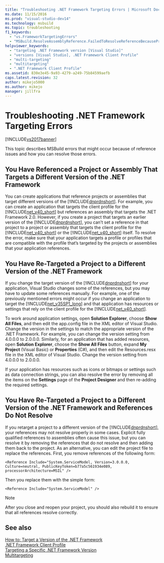 ```yaml
---
title: "Troubleshooting .NET Framework Targeting Errors | Microsoft Docs"
ms.date: 11/15/2016
ms.prod: "visual-studio-dev14"
ms.technology: msbuild
ms.topic: troubleshooting
f1_keywords: 
  - "vs.FrameworkTargetingErrors"
  - "MSBuild.ResolveAssemblyReference.FailedToResolveReferenceBecausePrimaryAssemblyInExclusionList"
helpviewer_keywords: 
  - "targeting .NET Framework version [Visual Studio]"
  - "versions [Visual Studio], .NET Framework Client Profile"
  - "multi-targeting"
  - "multitargeting"
  - ".NET Framework Client Profile"
ms.assetid: 830e3e45-9a93-4279-a249-75b84599aefb
caps.latest.revision: 32
author: mikejo5000
ms.author: mikejo
manager: jillfra
---
```

# Troubleshooting .NET Framework Targeting Errors
[!INCLUDE[vs2017banner](../includes/vs2017banner.md)]

This topic describes MSBuild errors that might occur because of reference issues and how you can resolve those errors.  
  
## You Have Referenced a Project or Assembly That Targets a Different Version of the .NET Framework  
 You can create applications that reference projects or assemblies that target different versions of the [!INCLUDE[dnprdnshort](../includes/dnprdnshort-md.md)]. For example, you can create an application that targets the client profile for the [!INCLUDE[net_v40_short](../includes/net-v40-short-md.md)] but references an assembly that targets the .NET Framework 2.0. However, if you create a project that targets an earlier version of the [!INCLUDE[dnprdnshort](../includes/dnprdnshort-md.md)], you can’t set a reference in that project to a project or assembly that targets the client profile for the [!INCLUDE[net_v40_short](../includes/net-v40-short-md.md)] or the [!INCLUDE[net_v40_short](../includes/net-v40-short-md.md)] itself. To resolve the error, make sure that your application targets a profile or profiles that are compatible with the profile that’s targeted by the projects or assemblies that your application references.  
  
## You Have Re-Targeted a Project to a Different Version of the .NET Framework  
 If you change the target version of the [!INCLUDE[dnprdnshort](../includes/dnprdnshort-md.md)] for your application, Visual Studio changes some of the references, but you may have to update some references manually. For example, one of the previously mentioned errors might occur if you change an application to target the [!INCLUDE[net_v35SP1_long](../includes/net-v35sp1-long-md.md)] and that application has resources or settings that rely on the client profile for the [!INCLUDE[net_v40_short](../includes/net-v40-short-md.md)].  
  
 To work around application settings, open **Solution Explorer**, choose **Show All Files**, and then edit the app.config file in the XML editor of Visual Studio. Change the version in the settings to match the appropriate version of the .NET Framework. For example, you can change the version setting from 4.0.0.0 to 2.0.0.0. Similarly, for an application that has added resources, open **Solution Explorer**, choose the **Show All Files** button, expand **My Project** (Visual Basic) or **Properties** (C#), and then edit the Resources.resx file in the XML editor of Visual Studio. Change the version setting from 4.0.0.0 to 2.0.0.0.  
  
 If your application has resources such as icons or bitmaps or settings such as data connection strings, you can also resolve the error by removing all the items on the **Settings** page of the **Project Designer** and then re-adding the required settings.  
  
## You Have Re-Targeted a Project to a Different Version of the .NET Framework and References Do Not Resolve  
 If you retarget a project to a different version of the [!INCLUDE[dnprdnshort](../includes/dnprdnshort-md.md)], your references may not resolve properly in some cases. Explicit fully qualified references to assemblies often cause this issue, but you can resolve it by removing the references that do not resolve and then adding them back to the project. As an alternative, you can edit the project file to replace the references. First, you remove references of the following form:  
  
```  
<Reference Include="System.ServiceModel, Version=3.0.0.0, Culture=neutral, PublicKeyToken=b77a5c561934e089, processorArchitecture=MSIL" />  
```  
  
 Then you replace them with the simple form:  
  
```  
<Reference Include="System.ServiceModel" />  
```  
  
> [!NOTE]
> After you close and reopen your project, you should also rebuild it to ensure that all references resolve correctly.  
  
## See also  
 [How to: Target a Version of the .NET Framework](../ide/how-to-target-a-version-of-the-dotnet-framework.md)   
 [.NET Framework Client Profile](https://msdn.microsoft.com/library/f0219919-1f02-4588-8704-327a62fd91f1)   
 [Targeting a Specific .NET Framework Version](../ide/targeting-a-specific-dotnet-framework-version.md)   
 [Multitargeting](../msbuild/msbuild-multitargeting-overview.md)
